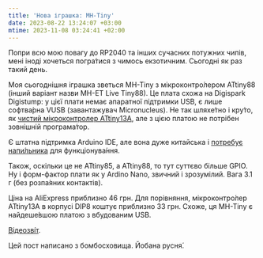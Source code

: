 ```yaml
---
title: 'Нова іграшка: MH-Tiny'
date: 2023-08-22 13:24:07 +03:00
mtime: 2023-11-08 03:24:41 +02:00
---
```


Попри всю мою повагу до <abbr>RP2040</abbr> та інших сучасних потужних чипів, мені іноді хочеться погра́тися з чимось екзотичним. Сьогодні як раз такий день.

Моя сьогоднішня іграшка зветься MH-Tiny з мікроконтро́лером ATtiny88 (інший варіант назви MH-ET Live Tiny88). Це плата схожа на Digispark Digistump: у цієї плати немає апаратної підтримки USB, є лише софтва́рна VUSB (завантажувач Micronucleus). Не так шляхе́тно і кру́то, як [чистий мікроконтролер ATtiny13A][1], але з цією платою не потрібен зовнішній програма́тор.

Є штатна підтримка Arduino <abbr>IDE</abbr>, але вона дуже китайська і [потребує напи́льника][2] для функціонува́ння.

Також, оскільки це не ATtiny85, а ATtiny88, то тут суттєво більше <abbr>GPIO</abbr>. Ну і форм-фактор плати як у Ardino Nano, звичний і зрозумілий. Вага 3.1 г (без розпа́яних контактів).

Ціна на AliExpress приблизно 46 грн. Для порівняння, мікроконтро́лер ATtiny13A в корпусі <abbr>DIP8</abbr> коштує приблизно 33 грн. Схоже, ця MH-Tiny є найдеше́вшою платою з вбудованим USB.

[Відеозві́т][3].

Цей пост написано з бомбосховища. Йобана русня́.

[1]: /2022/12/13/attiny13.html

[2]: https://colinxu.wordpress.com/2019/11/21/resolve-flash-upload-issue-of-mh-et-live-tiny88/

[3]: https://twitter.com/fac0ff/status/1693917092448174433
